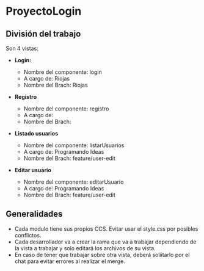 # ProyectoLogin

## División del trabajo

Son 4 vistas:

- **Login:**
    - Nombre del componente: login
    - A cargo de: Riojas
    - Nombre del Brach: Riojas
- **Registro**
    - Nombre del componente: registro
    - A cargo de: 
    - Nombre del Brach:
    
- **Listado usuarios**
    - Nombre del componente: listarUsuarios
    - A cargo de: Programando Ideas
    - Nombre del Brach: feature/user-edit
- **Editar usuario**
    - Nombre del componente: editarUsuario
    - A cargo de: Programando Ideas
    - Nombre del Brach: feature/user-edit 
    
## Generalidades
- Cada modulo tiene sus propios CCS. Evitar usar el style.css por posibles conflictos.
- Cada desarrollador va a crear la rama que va a trabajar dependiendo de la vista a trabajar y solo editará los archivos de su vista.
- En caso de tener que trabajar sobre otra vista, deberá soliitarlo por el chat para evitar errores al realizar el merge.



